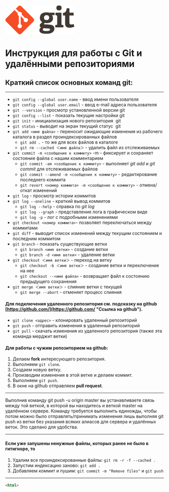 
[![icon](logo.png)](https://git-scm.com "перейти на сайт")

# Инструкция для работы с Git и удалёнными репозиториями 

## Краткий список основных команд git:
-----------------
* `git config --global user.name` - ввод имени пользователя
* `git config --global user.email` - ввод e-mail адреса пользователя
* `git --version` - просмотр установленной версии git
* `git config --list` - показать текущие настройки git
* `git init` - инициализация нового репозитория  git
* `git status` - выводит на экран текущий статус  git
* `git add <имя файла>` - переносит ожидающие изменения из рабочего каталога в раздел проиндексированных файлов
   * `git add .` -  то же для всех файлов в каталоге
   *  `git rm --cached ＜имя файла＞` - удалить файл из отслеживаемых
* `git commit -m <сообщение к коммиту>` -m - фиксирует и сохраняет состояние файла с нашим комментарием
   * `git commit -am <сообщение к коммиту>` - выполняет *git add* и *git commit* для отслеживаемых файлов
   * `git commit --amend -m <сообщение к коммиту>` - редактирование последнего коммита
   * `git revert <номер коммита> -m <сообщение к коммиту>` - отмена/откат изменений
* `git log` -  просмотр истории коммитов
 * `git log --oneline` - краткий вывод коммитов
   * `git log --help` - справка по *git log*
   * `git log --graph` - представление лога в графическом виде
   * `git log -p` - лог с подробными изменениями
* `git checkout <номер коммита>`- позволяет переключаться между коммитами
* `git diff` - выводит список изменений между текущим состоянием и последним коммитом
* `git branch` - показать существующие ветки
  * `git branch <имя ветки>` - создание ветки
  * `git branch -d <имя ветки>` - удаление ветки
* `git checkout ＜имя ветки＞` - переход на ветку
  * `git checkout -b ＜имя ветки＞` - создание ветки и переключение на нее
  * `git checkout --<имя файла>` - возвращает файл к состоянию предыдущего сохранения
* `git merge ＜имя ветки＞` - слияние ветки с текущей
  * `git merge --abort` - отменяет процесс слияния

#### Для подключения удаленного репозитория см. подсказку на github [https://github.com/](https://github.com/ "Ссылка на github").

* `git clone <адрес>` - клонировать удаленный репозиторий
* `git push` - отправить изменения в удаленный репозиторий
* `git pull` - скачать изменения из удаленного репозитория (также эта команда мерджит ветки)

#### Для работы с чужим репозиторием на github:
1. Делаем **fork** интересующего репозитория.
2. Выполняем `git clone`.
3. Создаем новую ветку.
4. Производим изменения в этой ветке и делаем коммит.
5. Выполняем `git push`.
6. В окне на github отправляем **pull request**.
----------------------------------------
Выполнив команду git push -u origin master вы устанавливаете связь между той веткой, в которой вы находитесь и веткой master на удалённом сервере. Команду требуется выполнить единожды, чтобы потом можно было отправлять/принимать изменения лишь выполняя git push из ветки без указания всяких алиасов для сервера и удалённых веток. Это сделано для удобства.

______________________

#### Если уже запушены ненужные файлы, которых ранее не было в гитигноре, то
1. Удалим все проиндексированные файлы: `git rm -r -f --cached .`
2. Запустим индексацию заново: `git add .`
3. Добавляем коммит и пушим: `git commit -m "Remove files"` и `git push`

__________
```html
<html>
  ```

